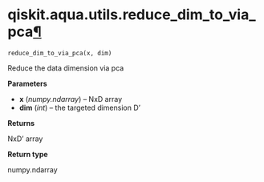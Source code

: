 <span id="qiskit-aqua-utils-reduce-dim-to-via-pca" />

# qiskit.aqua.utils.reduce\_dim\_to\_via\_pca[¶](#qiskit-aqua-utils-reduce-dim-to-via-pca "Permalink to this headline")

<span id="undefined" />

`reduce_dim_to_via_pca(x, dim)`

Reduce the data dimension via pca

**Parameters**

*   **x** (*numpy.ndarray*) – NxD array
*   **dim** (*int*) – the targeted dimension D’

**Returns**

NxD’ array

**Return type**

numpy.ndarray
